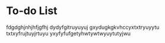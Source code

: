 # To-do List
fdgdghjnhjhfjgfhj
dydyfgitruyuyuj
gxydugkgkvhccyxtxtryuyytu
txtxyfrujtuyjrtuyu
yxyfyfufgetyhwtywtwyuytutyjwu
